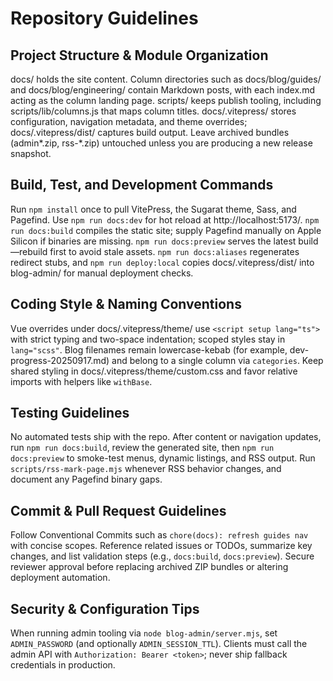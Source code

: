# Repository Guidelines

## Project Structure & Module Organization
docs/ holds the site content. Column directories such as docs/blog/guides/ and docs/blog/engineering/ contain Markdown posts, with each index.md acting as the column landing page. scripts/ keeps publish tooling, including scripts/lib/columns.js that maps column titles. docs/.vitepress/ stores configuration, navigation metadata, and theme overrides; docs/.vitepress/dist/ captures build output. Leave archived bundles (admin*.zip, rss-*.zip) untouched unless you are producing a new release snapshot.

## Build, Test, and Development Commands
Run `npm install` once to pull VitePress, the Sugarat theme, Sass, and Pagefind. Use `npm run docs:dev` for hot reload at http://localhost:5173/. `npm run docs:build` compiles the static site; supply Pagefind manually on Apple Silicon if binaries are missing. `npm run docs:preview` serves the latest build—rebuild first to avoid stale assets. `npm run docs:aliases` regenerates redirect stubs, and `npm run deploy:local` copies docs/.vitepress/dist/ into blog-admin/ for manual deployment checks.

## Coding Style & Naming Conventions
Vue overrides under docs/.vitepress/theme/ use `<script setup lang="ts">` with strict typing and two-space indentation; scoped styles stay in `lang="scss"`. Blog filenames remain lowercase-kebab (for example, dev-progress-20250917.md) and belong to a single column via `categories`. Keep shared styling in docs/.vitepress/theme/custom.css and favor relative imports with helpers like `withBase`.

## Testing Guidelines
No automated tests ship with the repo. After content or navigation updates, run `npm run docs:build`, review the generated site, then `npm run docs:preview` to smoke-test menus, dynamic listings, and RSS output. Run `scripts/rss-mark-page.mjs` whenever RSS behavior changes, and document any Pagefind binary gaps.

## Commit & Pull Request Guidelines
Follow Conventional Commits such as `chore(docs): refresh guides nav` with concise scopes. Reference related issues or TODOs, summarize key changes, and list validation steps (e.g., `docs:build`, `docs:preview`). Secure reviewer approval before replacing archived ZIP bundles or altering deployment automation.

## Security & Configuration Tips
When running admin tooling via `node blog-admin/server.mjs`, set `ADMIN_PASSWORD` (and optionally `ADMIN_SESSION_TTL`). Clients must call the admin API with `Authorization: Bearer <token>`; never ship fallback credentials in production.